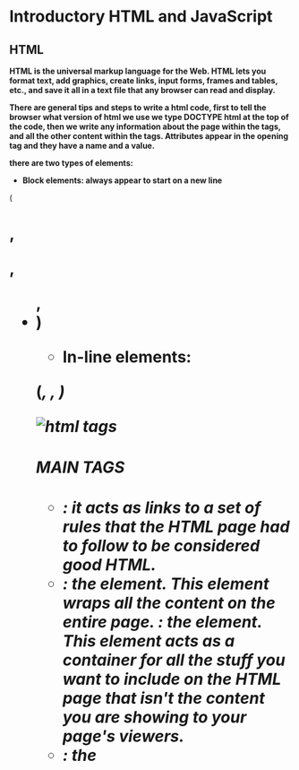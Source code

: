 # **Introductory HTML and JavaScript**
## **HTML**

**HTML is the universal markup language for the Web. HTML lets you format text, add graphics, create links, input forms, frames and tables, etc., and save it all in a text file that any browser can read and display.**

**There are general tips and steps to write a html code, first to tell the browser what version of html we use we type DOCTYPE html at the top of the code, then we write any information about the page within the tags, and all the other content within the tags. Attributes appear in the opening tag and they have a name and a value.**

**there are two types of elements:**
* **Block elements: always appear to start on a new line**

 (<h1>, <p>, <ul>, <li>)

* **In-line elements:**

 (<em>, <b>, </b>)

 ![html tags](https://tutorial.techaltum.com/images/element.png)
 #### **MAIN TAGS**
* **<!DOCTYPE html>** : **it acts as links to a set of rules that the HTML page had to follow to be considered good HTML.**
* **<html></html> :** **the <html> element. This element wraps all the content on the entire page.**
**<head></head> :** **the <head> element. This element acts as a container for all the stuff you want to include on the HTML page that isn't the content you are showing to your page's viewers.**
* **<title></title> : the <title> element. This sets the title of your page, which is the title that appears in the browser tab the page is loaded in.**
* **<body></body> — the <body> element. This contains all the content that you want to show to web users when they visit your page, and it contains other subtags, header, main, and footer.**

------------------------------------------------------------------
 ## ** JavaScript**
**JavaScript is a multi-paradigm, dynamic language with types and operators, standard built-in objects, and methods. Its syntax is based on the Java and C languages — many structures from those languages apply to JavaScript as well. JavaScript supports object-oriented programming with object prototypes**

### **How to use Js**
**We can write javascript code in the same html file using <script> tags. or we can create a new file with .js extension to write the javasript code inside it and add the link to the html file using <script src=""> tag.**

### **The ABC of Programming:**
**A SCRIPT IS A SERIES OF INSTRUCTIONS: A script is a series of instructions that a computer can follow to achieve a goal.**

##### **WRITING A SCRIPT**

**To write a script, you need to first state your goal and then list the tasks that need to be completed in order to achieve it.**

**1: DEFINE THE GOAL:** First, you need to define the task you want to achieve. You can think of this as a puzzle for the computer to solve.

**2: DESIGN THE SCRIPT:** To design a script you split the goal out into a series of tasks that are going to be involved in solving this puzzle. This can be represented using a flowchart. You can then write down individual steps that the computer needs to perform in order to complete each individual task (and any information it needs to perform the task), rather like writing a recipe that it can follow.

**3: CODE EACH STEP:** Each of the steps needs to be written in a programming language that the compu ter understands. In our case, this is JavaScript.

![abc](https://res.cloudinary.com/practicaldev/image/fetch/s--eDHmEAZG--/c_imagga_scale,f_auto,fl_progressive,h_420,q_auto,w_1000/https://dev-to-uploads.s3.amazonaws.com/i/84jmz6dsrpggzfb6ffyr.png)


### **HOW HTML, CSS, and JAVASCRIPT FIT TOGETHER?**

**An HTML** file contains the structure of the page itself. It is kind of like the structure of the building.

**A CSS** file contains the styling of the page. It allows you to change colors, positioning and more. It is kind of like the design of the building itself.

**A JavaScript** file determines the dynamic and interactive elements on the page. It determines what happens when users click, hover or type within certain elements. This is kind of like the functionality of the building.